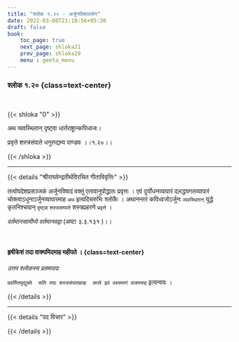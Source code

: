 ```yaml
---
title: "श्लोक १.२० - अर्जुनविशादयोग"
date: 2022-03-08T21:10:56+05:30
draft: false
book:
    toc_page: true
    next_page: shloka21
    prev_page: shloka19
    menu : geeta_menu
---
```




### श्लोक १.२० {class=text-center}

<br/>

{{< shloka  "0"  >}}

अथ व्यवस्थितान् दृष्ट्वा धार्तराष्ट्रान्कपिध्वजः।

प्रवृत्ते शस्त्रसंपाते धनुरुद्यम्य पाण्डवः ।।१.२०।।


{{< /shloka >}}

---


{{< details "श्रीराघवेन्द्रतीर्थविरचित गीताविवृत्तिः" >}}

तत्वोपदेशप्रसञ्जकं अर्जुनविषादं वक्तुं  एतावानुपोद्धातः प्रवृत्तः ।
एवं दुर्योधनव्यापारं दलद्धयगतव्यापारं चोक्त्वाऽधुनाऽर्जुनव्यापारमाह `अथ` 
इत्यदिचरुभिः श्लोकैः ।
अथानन्तरं कपिध्वजोऽर्जुनः  `व्यवस्थितान्` युद्धे कृतनिश्चयान् `दृष्ट्वा` `शस्त्रसम्पाते`  शस्त्रप्रहरणे  `प्रवृत्ते` ।

*वर्तमानसामीप्ये  वर्तमानवद्वा*  (अष्टा ३.३.१३१ )।।

<br/>

#### हृषीकेशं तदा वाक्यमिदमाह महीपते । {class=text-center}

 *उत्तर श्लोकस्य प्रतमपादः*

`प्रवर्तितमुद्युक्ते  सति तदा शस्त्रसंपातप्राक्  काले इदं वक्ष्यमाणं वाक्यमाह`  इत्यन्वयः ।


{{< /details >}}


---

{{< details "पद विचार" >}}


{{< /details >}}
